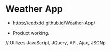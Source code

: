# Weather App

* https://eddxdd.github.io/Weather-App/

* Product working.

// Utilizes JavaScript, JQuery, API, Ajax, JSONp
